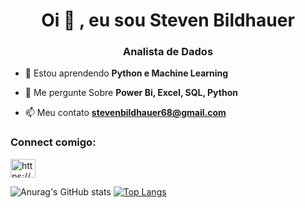 <h1 align="center">Oi 👋 , eu sou Steven Bildhauer</h1>
<h3 align="center">Analista de Dados</h3>

- 🌱 Estou aprendendo **Python e Machine Learning**

- 💬 Me pergunte Sobre **Power Bi, Excel, SQL, Python**

- 📫 Meu contato **stevenbildhauer68@gmail.com**

<h3 align="left">Connect comigo:</h3>
<p align="left">
<a href="https://linkedin.com/in/https://www.linkedin.com/in/steven-bildhauer-809296187/" target="blank"><img align="center" src="https://raw.githubusercontent.com/rahuldkjain/github-profile-readme-generator/master/src/images/icons/Social/linked-in-alt.svg" alt="https://www.linkedin.com/in/steven-bildhauer-809296187/" height="30" width="40" /></a>
</p>



<!--
**StevenBildhauer/StevenBildhauer** is a ✨ _special_ ✨ repository because its `README.md` (this file) appears on your GitHub profile.

Here are some ideas to get you started:

- 🔭 I’m currently working on ...
- 🌱 I’m currently learning ...
- 👯 I’m looking to collaborate on ...
- 🤔 I’m looking for help with ...
- 💬 Ask me about ...
- 📫 How to reach me: ...
- 😄 Pronouns: ...
- ⚡ Fun fact: ...
-->

![Anurag's GitHub stats](https://github-readme-stats.vercel.app/api?username=StevenBildhauer&show_icons=true&theme=dracula)
[![Top Langs](https://github-readme-stats.vercel.app/api/top-langs/?username=StevenBildhauer)](https://github.com/anuraghazra/github-readme-stats)


